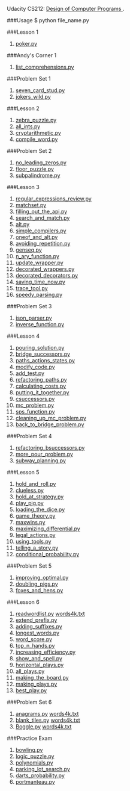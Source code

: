 Udacity CS212: [Design of Computer Programs
](https://www.udacity.com/course/design-of-computer-programs--cs212).

###Usage
	$ python file_name.py

###Lesson 1
1. [poker.py](https://github.com/RahnX/Design-of-Computer-Programs/blob/master/lesson_1/poker.py)

###Andy's Corner 1
1. [list_comprehensions.py](https://github.com/RahnX/Design-of-Computer-Programs/blob/master/andy's_corner_1/list_comprehensions.py)

###Problem Set 1
1. [seven_card_stud.py](https://github.com/RahnX/Design-of-Computer-Programs/blob/master/problem_set_1/seven_card_stud.py)
2. [jokers_wild.py](https://github.com/RahnX/Design-of-Computer-Programs/blob/master/problem_set_1/jokers_wild.py)

###Lesson 2
1. [zebra_puzzle.py](https://github.com/RahnX/Design-of-Computer-Programs/blob/master/lesson_2/zebra_puzzle.py)
2. [all_ints.py](https://github.com/RahnX/Design-of-Computer-Programs/blob/master/lesson_2/all_ints.py)
3. [cryptarithmetic.py](https://github.com/RahnX/Design-of-Computer-Programs/blob/master/lesson_2/cryptarithmetic.py)
4. [compile_word.py](https://github.com/RahnX/Design-of-Computer-Programs/blob/master/lesson_2/compile_word.py)

###Problem Set 2
1. [no_leading_zeros.py](https://github.com/RahnX/Design-of-Computer-Programs/blob/master/problem_set_2/no_leading_zeros.py)
2. [floor_puzzle.py](https://github.com/RahnX/Design-of-Computer-Programs/blob/master/problem_set_2/floor_puzzle.py)
3. [subpalindrome.py](https://github.com/RahnX/Design-of-Computer-Programs/blob/master/problem_set_2/subpalindrome.py)

###Lesson 3
1. [regular_expressions_review.py](https://github.com/RahnX/Design-of-Computer-Programs/blob/master/lesson_3/regular_expressions_review.py)
2. [matchset.py](https://github.com/RahnX/Design-of-Computer-Programs/blob/master/lesson_3/matchset.py)
3. [filling_out_the_api.py](https://github.com/RahnX/Design-of-Computer-Programs/blob/master/lesson_3/filling_out_the_api.py)
4. [search_and_match.py](https://github.com/RahnX/Design-of-Computer-Programs/blob/master/lesson_3/search_and_match.py)
5. [alt.py](https://github.com/RahnX/Design-of-Computer-Programs/blob/master/lesson_3/alt.py)
6. [simple_compilers.py](https://github.com/RahnX/Design-of-Computer-Programs/blob/master/lesson_3/simple_compilers.py)
7. [oneof_and_alt.py](https://github.com/RahnX/Design-of-Computer-Programs/blob/master/lesson_3/oneof_and_alt.py)
8. [avoiding_repetition.py](https://github.com/RahnX/Design-of-Computer-Programs/blob/master/lesson_3/avoiding_repetition.py)
9. [genseq.py](https://github.com/RahnX/Design-of-Computer-Programs/blob/master/lesson_3/genseq.py)
10. [n_ary_function.py](https://github.com/RahnX/Design-of-Computer-Programs/blob/master/lesson_3/n_ary_function.py)
11. [update_wrapper.py](https://github.com/RahnX/Design-of-Computer-Programs/blob/master/lesson_3/update_wrapper.py)
12. [decorated_wrappers.py](https://github.com/RahnX/Design-of-Computer-Programs/blob/master/lesson_3/decorated_wrappers.py)
13. [decorated_decorators.py](https://github.com/RahnX/Design-of-Computer-Programs/blob/master/lesson_3/decorated_decorators.py)
14. [saving_time_now.py](https://github.com/RahnX/Design-of-Computer-Programs/blob/master/lesson_3/saving_time_now.py)
15. [trace_tool.py](https://github.com/RahnX/Design-of-Computer-Programs/blob/master/lesson_3/trace_tool.py)
16. [speedy_parsing.py](https://github.com/RahnX/Design-of-Computer-Programs/blob/master/lesson_3/speedy_parsing.py)

###Problem Set 3
1. [json_parser.py](https://github.com/RahnX/Design-of-Computer-Programs/blob/master/problem_set_3/json_parser.py)
2. [inverse_function.py](https://github.com/RahnX/Design-of-Computer-Programs/blob/master/problem_set_3/inverse_function.py)

###Lesson 4
1. [pouring_solution.py](https://github.com/RahnX/Design-of-Computer-Programs/blob/master/lesson_4/pouring_solution.py)
2. [bridge_successors.py](https://github.com/RahnX/Design-of-Computer-Programs/blob/master/lesson_4/bridge_successors.py)
3. [paths_actions_states.py](https://github.com/RahnX/Design-of-Computer-Programs/blob/master/lesson_4/paths_actions_states.py)
4. [modify_code.py](https://github.com/RahnX/Design-of-Computer-Programs/blob/master/lesson_4/modify_code.py)
5. [add_test.py](https://github.com/RahnX/Design-of-Computer-Programs/blob/master/lesson_4/add_test.py)
6. [refactoring_paths.py](https://github.com/RahnX/Design-of-Computer-Programs/blob/master/lesson_4/refactoring_paths.py)
7. [calculating_costs.py](https://github.com/RahnX/Design-of-Computer-Programs/blob/master/lesson_4/calculating_costs.py)
8. [putting_it_together.py](https://github.com/RahnX/Design-of-Computer-Programs/blob/master/lesson_4/putting_it_together.py)
9. [csuccessors.py](https://github.com/RahnX/Design-of-Computer-Programs/blob/master/lesson_4/csuccessors.py)
10. [mc_problem.py](https://github.com/RahnX/Design-of-Computer-Programs/blob/master/lesson_4/mc_problem.py)
11. [sps_function.py](https://github.com/RahnX/Design-of-Computer-Programs/blob/master/lesson_4/sps_function.py)
12. [cleaning_up_mc_problem.py](https://github.com/RahnX/Design-of-Computer-Programs/blob/master/lesson_4/cleaning_up_mc_problem.py)
13. [back_to_bridge_problem.py](https://github.com/RahnX/Design-of-Computer-Programs/blob/master/lesson_4/back_to_bridge_problem.py)

###Problem Set 4
1. [refactoring_bsuccessors.py](https://github.com/RahnX/Design-of-Computer-Programs/blob/master/problem_set_4/refactoring_bsuccessors.py)
2. [more_pour_problem.py](https://github.com/RahnX/Design-of-Computer-Programs/blob/master/problem_set_4/more_pour_problem.py)
3. [subway_planning.py](https://github.com/RahnX/Design-of-Computer-Programs/blob/master/problem_set_4/subway_planning.py)

###Lesson 5
1. [hold_and_roll.py](https://github.com/RahnX/Design-of-Computer-Programs/blob/master/lesson_5/hold_and_roll.py)
2. [clueless.py](https://github.com/RahnX/Design-of-Computer-Programs/blob/master/lesson_5/clueless.py)
3. [hold_at_strategy.py](https://github.com/RahnX/Design-of-Computer-Programs/blob/master/lesson_5/hold_at_strategy.py)
4. [play_pig.py](https://github.com/RahnX/Design-of-Computer-Programs/blob/master/lesson_5/play_pig.py)
5. [loading_the_dice.py](https://github.com/RahnX/Design-of-Computer-Programs/blob/master/lesson_5/loading_the_dice.py)
6. [game_theory.py](https://github.com/RahnX/Design-of-Computer-Programs/blob/master/lesson_5/game_theory.py)
7. [maxwins.py](https://github.com/RahnX/Design-of-Computer-Programs/blob/master/lesson_5/maxwins.py)
8. [maximizing_differential.py](https://github.com/RahnX/Design-of-Computer-Programs/blob/master/lesson_5/maximizing_differential.py)
9. [legal_actions.py](https://github.com/RahnX/Design-of-Computer-Programs/blob/master/lesson_5/legal_actions.py)
10. [using_tools.py](https://github.com/RahnX/Design-of-Computer-Programs/blob/master/lesson_5/using_tools.py)
11. [telling_a_story.py](https://github.com/RahnX/Design-of-Computer-Programs/blob/master/lesson_5/telling_a_story.py)
12. [conditional_probability.py](https://github.com/RahnX/Design-of-Computer-Programs/blob/master/lesson_5/conditional_probability.py)

###Problem Set 5
1. [improving_optimal.py](https://github.com/RahnX/Design-of-Computer-Programs/blob/master/problem_set_5/improving_optimal.py)
2. [doubling_pigs.py](https://github.com/RahnX/Design-of-Computer-Programs/blob/master/problem_set_5/doubling_pigs.py)
3. [foxes_and_hens.py](https://github.com/RahnX/Design-of-Computer-Programs/blob/master/problem_set_5/foxes_and_hens.py)

###Lesson 6
1. [readwordlist.py](https://github.com/RahnX/Design-of-Computer-Programs/blob/master/lesson_6/readwordlist.py) [words4k.txt](https://github.com/RahnX/Design-of-Computer-Programs/blob/master/lesson_6/words4k.txt)
2. [extend_prefix.py](https://github.com/RahnX/Design-of-Computer-Programs/blob/master/lesson_6/extend_prefix.py)
3. [adding_suffixes.py](https://github.com/RahnX/Design-of-Computer-Programs/blob/master/lesson_6/adding_suffixes.py)
4. [longest_words.py](https://github.com/RahnX/Design-of-Computer-Programs/blob/master/lesson_6/longest_words.py)
5. [word_score.py](https://github.com/RahnX/Design-of-Computer-Programs/blob/master/lesson_6/word_score.py)
6. [top_n_hands.py](https://github.com/RahnX/Design-of-Computer-Programs/blob/master/lesson_6/top_n_hands.py)
7. [increasing_efficiency.py](https://github.com/RahnX/Design-of-Computer-Programs/blob/master/lesson_6/increasing_efficiency.py)
8. [show_and_spell.py](https://github.com/RahnX/Design-of-Computer-Programs/blob/master/lesson_6/show_and_spell.py)
9. [horizontal_plays.py](https://github.com/RahnX/Design-of-Computer-Programs/blob/master/lesson_6/horizontal_plays.py)
10. [all_plays.py](https://github.com/RahnX/Design-of-Computer-Programs/blob/master/lesson_6/all_plays.py)
11. [making_the_board.py](https://github.com/RahnX/Design-of-Computer-Programs/blob/master/lesson_6/making_the_board.py)
12. [making_plays.py](https://github.com/RahnX/Design-of-Computer-Programs/blob/master/lesson_6/making_plays.py)
13. [best_play.py](https://github.com/RahnX/Design-of-Computer-Programs/blob/master/lesson_6/best_play.py)

###Problem Set 6
1. [anagrams.py](https://github.com/RahnX/Design-of-Computer-Programs/blob/master/problem_set_6/anagrams.py) [words4k.txt](https://github.com/RahnX/Design-of-Computer-Programs/blob/master/problem_set_6/words4k.txt)
2. [blank_tiles.py](https://github.com/RahnX/Design-of-Computer-Programs/blob/master/problem_set_6/blank_tiles.py) [words4k.txt](https://github.com/RahnX/Design-of-Computer-Programs/blob/master/problem_set_6/words4k.txt)
3. [Boggle.py](https://github.com/RahnX/Design-of-Computer-Programs/blob/master/problem_set_6/blank_tiles.py) [words4k.txt](https://github.com/RahnX/Design-of-Computer-Programs/blob/master/problem_set_6/words4k.txt)

###Practice Exam
1. [bowling.py](https://github.com/RahnX/Design-of-Computer-Programs/blob/master/practice_exam/bowling.py)
2. [logic_puzzle.py](https://github.com/RahnX/Design-of-Computer-Programs/blob/master/practice_exam/logic_puzzle.py)
3. [polynomials.py](https://github.com/RahnX/Design-of-Computer-Programs/blob/master/practice_exam/polynomials.py)
4. [parking_lot_search.py](https://github.com/RahnX/Design-of-Computer-Programs/blob/master/practice_exam/parking_lot_search.py)
5. [darts_probability.py](https://github.com/RahnX/Design-of-Computer-Programs/blob/master/practice_exam/darts_probability.py)
6. [portmanteau.py](https://github.com/RahnX/Design-of-Computer-Programs/blob/master/practice_exam/portmanteau.py)